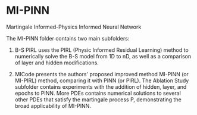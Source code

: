 # MI-PINN
Martingale Informed-Physics Informed Neural Network

The MI-PINN folder contains two main subfolders:

1. B-S PIRL uses the PIRL (Physic Informed Residual Learning) method to numerically solve the B-S model from 1D to nD, as well as a comparison of layer and hidden modifications.

2. MICode presents the authors' proposed improved method MI-PINN (or MI-PIRL) method, comparing it with PINN (or PIRL).
   The Ablation Study subfolder contains experiments with the addition of hidden, layer, and epochs to PINN.
   More PDEs contains numerical solutions to several other PDEs that satisfy the martingale process P, demonstrating the broad applicability of MI-PINN.
